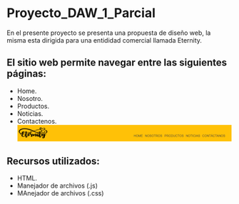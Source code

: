 # Proyecto_DAW_1_Parcial
En el presente proyecto se presenta una propuesta de diseño web, la misma esta dirigida para una entididad comercial llamada Eternity.
## El sitio web permite navegar entre las siguientes páginas:
* Home.
* Nosotro.
* Productos.
* Noticias.
* Contactenos.
![Screenshot](img.png)
## Recursos utilizados:
* HTML.
* Manejador de archivos (.js)
* MAnejador de archivos (.css)
